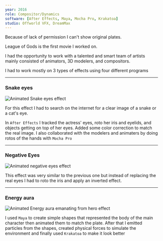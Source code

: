 ```yaml
---
year: 2016
role: Compositor/Dynamics
software: [After Effects, Maya, Mocha Pro, Krakatoa]
studio: Offworld VFX, DreamMax
---
```


<InformationNotice>
    Because of lack of permission I can't show original plates.
</InformationNotice>


League of Gods is the first movie I worked on.

I had the opportunity to work with a talented and smart team of artists mainly consisted of animators, 3D modelers, and compositors.

I had to work mostly on 3 types of effects using four different programs

---

### Snake eyes

![Animated Snake eyes effect](/postsData/LeagueofGods/girlsEyes_04.webp)

For this effect I had to search on the internet for a clear image of a snake or a cat's eye. 

In `After Effects` I tracked the actress' eyes, roto her iris and eyelids, and objects getting on top of her eyes. 
Added some color correction to match the real image.
I also collaborated with the modelers and animaters by doing rotos of the hands with `Mocha Pro`

---

### Negative Eyes

![Animated negative eyes effect](/postsData/LeagueofGods/kidEyes_10.webp)

This effect was very similar to the previous one but instead of replacing the real eyes I had to roto the iris and apply an inverted effect.

---

### Energy aura

![Animated Energy aura emanating from hero effect](/postsData/LeagueofGods/hero_03.webp)

I used `Maya` to create simple shapes that represented the body of the main character then animated them to match the plate. After that I emitted particles from the shapes, created physical forces to simulate the environment and finally used `Krakatoa` to make it look better